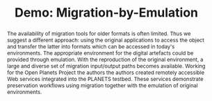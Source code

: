 ---
abstract: 'The availability of migration tools for older formats is often limited.
  Thus we suggest a different approach: using the original applications to access
  the object and transfer the latter into formats which can be accessed in today''s
  environments. The appropriate environment for the digital artefacts could be provided
  through emulation. With the reproduction of the original environment, a large and
  diverse set of migration input/output paths becomes available. Working for the Open
  Planets Project the authors the authors created remotely accessible Web services
  integrated into the PLANETS testbed. These services demonstrate preservation workflows
  using migration together with the emulation of original environments.'
creators:
- Valizada, Isgandar
- von Suchodoletz, Dirk
- Rechert, Klaus
date: null
document_url: https://services.phaidra.univie.ac.at/api/object/o:294260/download
grand_parent: iPRES
institutions: []
keywords:
- singapore
landing_page_url: https://phaidra.univie.ac.at/o:294260
language: eng
layout: publication
license: CC BY-SA 3.0 AT
notes_url: null
parent: iPRES 2011
presentation_url: null
publication_type: paper
size: 802149
source_name: iPRES
title: 'Demo: Migration-by-Emulation'
year: 2011
---